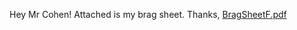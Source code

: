 


Hey Mr Cohen! Attached is my brag sheet. Thanks,
[BragSheetF.pdf](https://github.com/MansoorPoona1/github-pages-with-jekyll/files/6652103/BragSheetF.pdf)
